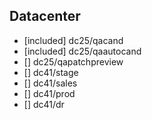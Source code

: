 ## Datacenter
- [included] dc25/qacand
- [included] dc25/qaautocand
- [] dc25/qapatchpreview
- [] dc41/stage
- [] dc41/sales
- [] dc41/prod
- [] dc41/dr

